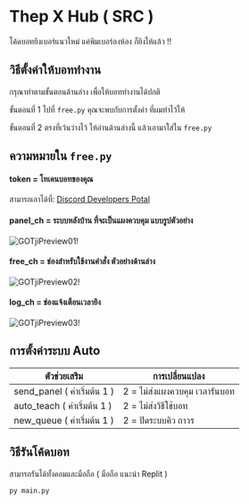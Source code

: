 
# Thep X Hub ( SRC )

โค้ดบอทยิงเบอร์แนวใหม่ แค่พิมเบอร์ลงห้อง ก็ยิงให้แล้ว !!

## วิธีตั้งค่าให้บอททำงาน

กรุณาทำตามขั้นตอนด้านล่าง เพื่อให้บอททำงานได้ปกติ

ขั้นตอนที่ 1 ไปที่ `free.py` คุณจะพบกับการตั้งค่า ที่ผมทำไว้ให้

ขั้นตอนที่ 2 ตรงที่เว้นว่างไว้ ให้อ่านด้านล่างนี้ แล้วเอามาใส่ใน `free.py`

## ความหมายใน `free.py`

#### token = โทเคนบอทของคุณ

สามารถเอาได้ที่: [Discord Developers Potal](https://discord.com/developers/applications)

#### panel_ch = ระบบหลังบ้าน ที่จะเป็นแผงควบคุม แบบรูปตัวอย่าง

![GOTjiPreview01!](https://cdn.discordapp.com/attachments/1028824418513854525/1050415769185439795/Screenshot_107.png)

#### free_ch = ช่องสำหรับใช้งานคำสั่ง ตัวอย่างด้านล่าง

![GOTjiPreview02!](https://cdn.discordapp.com/attachments/1028824418513854525/1050416453003780126/Screenshot_109.png)

#### log_ch = ช่องแจ้งเตือนเวลายิง

![GOTjiPreview03!](https://cdn.discordapp.com/attachments/1028824418513854525/1050417078533898301/Screenshot_111.png)

## การตั้งค่าระบบ Auto

| ตัวช่วยเสริม             | การเปลี่ยนแปลง                                                              |
| ----------------- | ------------------------------------------------------------------ |
| send_panel ( ค่าเริ่มต้น 1 ) | 2 = ไม่ส่งแผงควบคุม เวลารันบอท |
| auto_teach ( ค่าเริ่มต้น 1 ) | 2 = ไม่ส่งวิธีใช้บอท |
| new_queue  ( ค่าเริ่มต้น 1 ) | 2 = ปิดระบบคิว ถาวร |

## วิธีรันโค้ดบอท

สามารถรันได้ทั้งคอมและมือถือ ( มือถือ แนะนำ Replit )

```bash
py main.py
```

